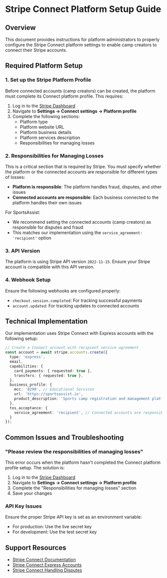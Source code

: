 # Stripe Connect Platform Setup Guide

## Overview

This document provides instructions for platform administrators to properly configure the Stripe Connect platform settings to enable camp creators to connect their Stripe accounts.

## Required Platform Setup

### 1. Set up the Stripe Platform Profile

Before connected accounts (camp creators) can be created, the platform must complete its Connect platform profile. This requires:

1. Log in to the [Stripe Dashboard](https://dashboard.stripe.com/)
2. Navigate to **Settings → Connect settings → Platform profile**
3. Complete the following sections:
   - Platform type
   - Platform website URL
   - Platform business details
   - Platform services description
   - Responsibilities for managing losses

### 2. Responsibilities for Managing Losses

This is a critical section that is required by Stripe. You must specify whether the platform or the connected accounts are responsible for different types of losses:

- **Platform is responsible**: The platform handles fraud, disputes, and other issues
- **Connected accounts are responsible**: Each business connected to the platform handles their own issues

For SportsAssist:
- We recommend setting the connected accounts (camp creators) as responsible for disputes and fraud
- This matches our implementation using the `service_agreement: 'recipient'` option

### 3. API Version

The platform is using Stripe API version `2022-11-15`. Ensure your Stripe account is compatible with this API version.

### 4. Webhook Setup

Ensure the following webhooks are configured properly:

- `checkout.session.completed`: For tracking successful payments
- `account.updated`: For tracking updates to connected accounts

## Technical Implementation

Our implementation uses Stripe Connect with Express accounts with the following setup:

```typescript
// Create a Connect account with recipient service agreement
const account = await stripe.accounts.create({
  type: 'express',
  email,
  capabilities: {
    card_payments: { requested: true },
    transfers: { requested: true },
  },
  business_profile: {
    mcc: '8299', // Educational Services
    url: 'https://sportsassist.io',
    product_description: 'Sports camp registration and management platform',
  },
  tos_acceptance: {
    service_agreement: 'recipient', // Connected accounts are responsible for disputes
  }
});
```

## Common Issues and Troubleshooting

### "Please review the responsibilities of managing losses"

This error occurs when the platform hasn't completed the Connect platform profile setup. The solution is:

1. Log in to the [Stripe Dashboard](https://dashboard.stripe.com/)
2. Navigate to **Settings → Connect settings → Platform profile**
3. Complete the "Responsibilities for managing losses" section
4. Save your changes

### API Key Issues

Ensure the proper Stripe API key is set as an environment variable:
- For production: Use the live secret key
- For development: Use the test secret key

## Support Resources

- [Stripe Connect Documentation](https://stripe.com/docs/connect)
- [Stripe Connect Express Accounts](https://stripe.com/docs/connect/express-accounts)
- [Stripe Connect Handling Disputes](https://stripe.com/docs/connect/handling-disputes)
